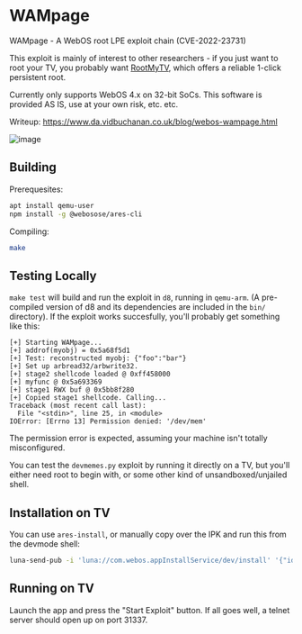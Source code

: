 # WAMpage
WAMpage - A WebOS root LPE exploit chain (CVE-2022-23731)

This exploit is mainly of interest to other researchers - if you just want to root your TV, you probably want [RootMyTV](https://github.com/RootMyTV/RootMyTV.github.io), which offers a reliable 1-click persistent root.

Currently only supports WebOS 4.x on 32-bit SoCs. This software is provided AS IS, use at your own risk, etc. etc.

Writeup: https://www.da.vidbuchanan.co.uk/blog/webos-wampage.html

![image](https://user-images.githubusercontent.com/13520633/147524216-c9fab6cd-6841-42ab-96b4-b7dd91ff0b23.png)


## Building

Prerequesites:

```bash
apt install qemu-user
npm install -g @webosose/ares-cli
```

Compiling:

```bash
make
```

## Testing Locally

`make test` will build and run the exploit in `d8`, running in `qemu-arm`. (A pre-compiled version of d8 and its dependencies are included in the `bin/` directory). If the exploit works succesfully, you'll probably get something like this:

```
[+] Starting WAMpage...
[+] addrof(myobj) = 0x5a68f5d1
[+] Test: reconstructed myobj: {"foo":"bar"}
[+] Set up arbread32/arbwrite32.
[+] stage2 shellcode loaded @ 0xff458000
[+] myfunc @ 0x5a693369
[+] stage1 RWX buf @ 0x5bb8f280
[+] Copied stage1 shellcode. Calling...
Traceback (most recent call last):
  File "<stdin>", line 25, in <module>
IOError: [Errno 13] Permission denied: '/dev/mem'
```

The permission error is expected, assuming your machine isn't totally misconfigured.

You can test the `devmemes.py` exploit by running it directly on a TV, but you'll either need root to begin with, or some other kind of unsandboxed/unjailed shell.

## Installation on TV

You can use `ares-install`, or manually copy over the IPK and run this from the devmode shell:

```bash
luna-send-pub -i 'luna://com.webos.appInstallService/dev/install' '{"id":"tv.rootmy.wampage","ipkUrl":"/path/to/wampage.ipk","subscribe":true}'
```

## Running on TV

Launch the app and press the "Start Exploit" button. If all goes well, a telnet server should open up on port 31337.
